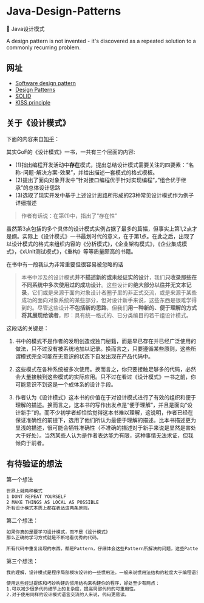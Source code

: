 # Java-Design-Patterns

:leaves: Java设计模式

A design pattern is not invented - it's discovered as a repeated solution to a commonly recurring problem.

## 网址

- [Software design pattern](https://en.wikipedia.org/wiki/Software_design_pattern)
- [Design Patterns](https://en.wikipedia.org/wiki/Design_Patterns)
- [SOLID](https://en.wikipedia.org/wiki/SOLID)
- [KISS principle](https://en.wikipedia.org/wiki/KISS_principle)

## 关于《设计模式》

下面的内容来自[知乎](https://www.zhihu.com/question/23757906)：

其实GoF的《设计模式》一书，一共有三个层面的内容:

- (1)指出编程开发活动中**存在**模式，提出总结设计模式需要关注的四要素：“名称-问题-解决方案-效果”，并给出描述一套模式的格式模板。
- (2)提出了面向对象开发中”针对接口编程优于针对实现编程”，”组合优于继承”的总体设计思路
- (3)选取了现实开发中基于上述设计思路所形成的23种常见设计模式作为例子详细描述

> 作者有话说：在第(1)中，指出了“存在性”

虽然第3点包括的多个具体的设计模式实例占据了最多的篇幅，但事实上第1,2点才是纲。实际上《设计模式》一书最划时代的意义，在于第1点。在此之后，出现了以设计模式的格式来组织内容的《分析模式》，《企业架构模式》，《企业集成模式》，《xUnit测试模式》，《重构》等等质量颇高的书籍。

在书中有一段我认为非常重要但很容易被忽略的话

> 本书中涉及的设计模式**并不描述新的或未经证实的设计**，我们**只收录那些在不同系统中多次使用过的成功设计**。这些设计的**绝大部分以往并无文本记录**，它们或是来源于面向对象设计者圈子里的非正式交流，或是来源于某些成功的面向对象系统的某些部分，但对设计新手来说，这些东西是很难学得到的。尽管这些设计**不包括新的思路**，但我们**用一种新的、便于理解的方式将其展现给读者**，即：具有统一格式的、已分类编目的若干组设计模式。

这段话的关键是：

1. 书中的模式不是作者的发明创造或独门秘籍，而是早已存在并已经广泛使用的做法，只不过没有被系统地加以记录。换而言之，只要遵循某些原则，这些所谓模式完全可能在无意识的状态下自发出现在产品代码中。

2. 这些模式在各种系统被多次使用。换而言之，你只要接触足够多的代码，必然会大量接触到这些模式的实际应用。只不过在看过《设计模式》一书之前，你可能意识不到这是一个成体系的设计手段。

3. 作者认为《设计模式》这本书的价值在于对设计模式进行了有效的组织和便于理解的描述。换而言之，这本书的写作出发点是“便于理解”，并且是面向“设计新手”的。而不少初学者却恰恰觉得这本书难以理解，这说明，作者已经在保证准确性的前提下，选用了他们所认为最便于理解的描述。比本书描述更为显浅的描述，很可能会牺牲准确性（不准确的描述对于新手来说是显然是害处大于好处）。当然某些人认为是作者表达能力有限，这种事情无法求证，但我倾向于前者。

## 有待验证的想法

第一个想法

```txt
世界上就两种模式
1 DONT REPEAT YOURSELF
2 MAKE THINGS AS LOCAL AS POSSIBLE
所有设计模式本质上都在表达这两条原则。
```

第二个想法：

```txt
如果你真的是要学习设计模式，而不是《设计模式》
那么正确的学习方式就是不断地看优秀的代码。

所有代码中重复出现的东西，都是Pattern，仔细体会这些Pattern所解决的问题，这些Pattern有些可能类似，仔细品味他们之间的区别。最后，你就精通了设计模式。
```

第三个想法：

```txt
我的理解，设计模式是程序局部模块设计的一些惯用法。一般来说惯用法结构的粒度大于编程语言语法元素的粒度，换句话说，语法元素是砖和水泥的话，惯用法就是预制板、通用件。

使用这些经过提炼和巧妙构建的惯用结构来构建你的程序，好处至少有两点：
1.可以减少很多代码细节上的复杂度，提高局部代码的可重用性。
2.对于使用同样的设计模式语言交流的人来说，代码更易读。
```
